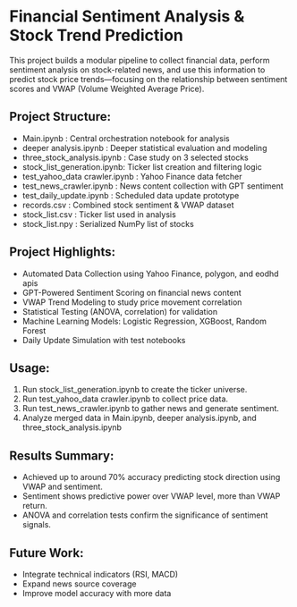
Financial Sentiment Analysis & Stock Trend Prediction
====================================================

This project builds a modular pipeline to collect financial data, perform sentiment analysis on stock-related news, and use this information to predict stock price trends—focusing on the relationship between sentiment scores and VWAP (Volume Weighted Average Price).

Project Structure:
------------------
- Main.ipynb                  : Central orchestration notebook for analysis
- deeper analysis.ipynb      : Deeper statistical evaluation and modeling
- three_stock_analysis.ipynb : Case study on 3 selected stocks
- stock_list_generation.ipynb: Ticker list creation and filtering logic
- test_yahoo_data crawler.ipynb : Yahoo Finance data fetcher
- test_news_crawler.ipynb    : News content collection with GPT sentiment
- test_daily_update.ipynb    : Scheduled data update prototype
- records.csv                : Combined stock sentiment & VWAP dataset
- stock_list.csv             : Ticker list used in analysis
- stock_list.npy             : Serialized NumPy list of stocks

Project Highlights:
-------------------
- Automated Data Collection using Yahoo Finance, polygon, and eodhd apis
- GPT-Powered Sentiment Scoring on financial news content
- VWAP Trend Modeling to study price movement correlation
- Statistical Testing (ANOVA, correlation) for validation
- Machine Learning Models: Logistic Regression, XGBoost, Random Forest
- Daily Update Simulation with test notebooks

Usage:
------
1. Run stock_list_generation.ipynb to create the ticker universe.
2. Run test_yahoo_data crawler.ipynb to collect price data.
3. Run test_news_crawler.ipynb to gather news and generate sentiment.
4. Analyze merged data in Main.ipynb, deeper analysis.ipynb, and three_stock_analysis.ipynb

Results Summary:
----------------
- Achieved up to around 70% accuracy predicting stock direction using VWAP and sentiment.
- Sentiment shows predictive power over VWAP level, more than VWAP return.
- ANOVA and correlation tests confirm the significance of sentiment signals.

Future Work:
------------
- Integrate technical indicators (RSI, MACD)
- Expand news source coverage
- Improve model accuracy with more data

